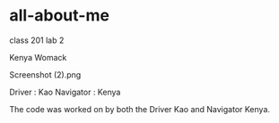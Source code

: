 # all-about-me
class 201 lab 2

Kenya Womack

Screenshot (2).png

Driver : Kao
Navigator : Kenya

The code was worked on by both the Driver Kao and Navigator Kenya.